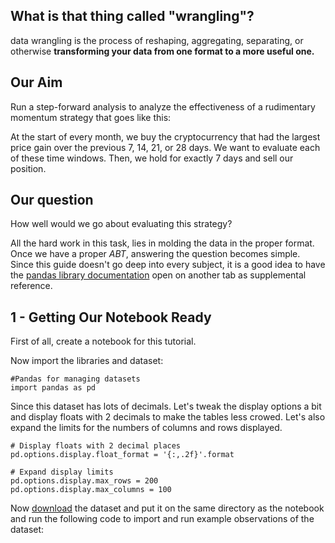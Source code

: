 ##  What is that thing called "wrangling"?
data wrangling is the process of reshaping, aggregating, separating, or otherwise **transforming your data from one format to a more useful one.**

##  Our Aim
Run a step-forward analysis to analyze the effectiveness of a rudimentary momentum strategy that goes like this:

At the start of every month, we buy the cryptocurrency that had the largest price gain over the previous 7, 14, 21, or 28 days. We want to evaluate each of these time windows.
Then, we hold for exactly 7 days and sell our position.

## Our question
How well would we go about evaluating this strategy?

All the hard work in this task, lies in molding the data in the proper format. Once we have a proper *ABT*, answering the question becomes simple. Since this guide doesn't go deep into every subject, it is a good idea to have the [pandas library documentation](https://pandas.pydata.org/pandas-docs/stable/) open on another tab as supplemental reference. 

## 1 - Getting Our Notebook Ready
First of all, create a notebook for this tutorial.

Now import the libraries and dataset:
  
    #Pandas for managing datasets 
    import pandas as pd

Since this dataset has lots of decimals. Let's tweak the display options a bit and display floats with 2 decimals to make the tables less crowed. Let's also expand the limits for the numbers of columns and rows displayed.

    # Display floats with 2 decimal places
    pd.options.display.float_format = '{:,.2f}'.format
    
    # Expand display limits
    pd.options.display.max_rows = 200
    pd.options.display.max_columns = 100

Now [download](https://drive.google.com/file/d/1zgKTySGWDzrf4OE9Cs22ueS0_ZNg69YJ/view) the dataset and put it on the same directory as the notebook and run the following code to import and run example observations of the dataset:

